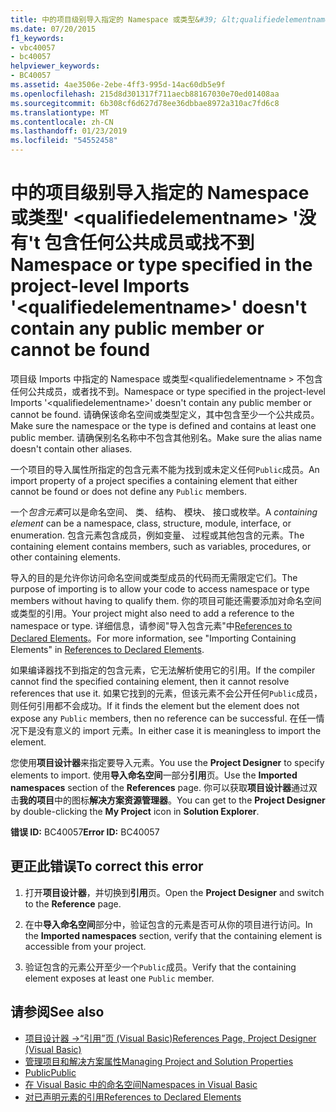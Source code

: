 ```yaml
---
title: 中的项目级别导入指定的 Namespace 或类型&#39; &lt;qualifiedelementname&gt; &#39;没有&#39;t 包含任何公共成员或找不到
ms.date: 07/20/2015
f1_keywords:
- vbc40057
- bc40057
helpviewer_keywords:
- BC40057
ms.assetid: 4ae3506e-2ebe-4ff3-995d-14ac60db5e9f
ms.openlocfilehash: 215d8d301317f711aecb88167030e70ed01408aa
ms.sourcegitcommit: 6b308cf6d627d78ee36dbbae8972a310ac7fd6c8
ms.translationtype: MT
ms.contentlocale: zh-CN
ms.lasthandoff: 01/23/2019
ms.locfileid: "54552458"
---
```

# <a name="namespace-or-type-specified-in-the-project-level-imports-39ltqualifiedelementnamegt39-doesn39t-contain-any-public-member-or-cannot-be-found"></a><span data-ttu-id="e782d-102">中的项目级别导入指定的 Namespace 或类型&#39; &lt;qualifiedelementname&gt; &#39;没有&#39;t 包含任何公共成员或找不到</span><span class="sxs-lookup"><span data-stu-id="e782d-102">Namespace or type specified in the project-level Imports &#39;&lt;qualifiedelementname&gt;&#39; doesn&#39;t contain any public member or cannot be found</span></span>
<span data-ttu-id="e782d-103">项目级 Imports 中指定的 Namespace 或类型\<qualifiedelementname > 不包含任何公共成员，或者找不到。</span><span class="sxs-lookup"><span data-stu-id="e782d-103">Namespace or type specified in the project-level Imports '\<qualifiedelementname>' doesn't contain any public member or cannot be found.</span></span> <span data-ttu-id="e782d-104">请确保该命名空间或类型定义，其中包含至少一个公共成员。</span><span class="sxs-lookup"><span data-stu-id="e782d-104">Make sure the namespace or the type is defined and contains at least one public member.</span></span> <span data-ttu-id="e782d-105">请确保别名名称中不包含其他别名。</span><span class="sxs-lookup"><span data-stu-id="e782d-105">Make sure the alias name doesn't contain other aliases.</span></span>  
  
 <span data-ttu-id="e782d-106">一个项目的导入属性所指定的包含元素不能为找到或未定义任何`Public`成员。</span><span class="sxs-lookup"><span data-stu-id="e782d-106">An import property of a project specifies a containing element that either cannot be found or does not define any `Public` members.</span></span>  
  
 <span data-ttu-id="e782d-107">一个*包含元素*可以是命名空间、 类、 结构、 模块、 接口或枚举。</span><span class="sxs-lookup"><span data-stu-id="e782d-107">A *containing element* can be a namespace, class, structure, module, interface, or enumeration.</span></span> <span data-ttu-id="e782d-108">包含元素包含成员，例如变量、 过程或其他包含的元素。</span><span class="sxs-lookup"><span data-stu-id="e782d-108">The containing element contains members, such as variables, procedures, or other containing elements.</span></span>  
  
 <span data-ttu-id="e782d-109">导入的目的是允许你访问命名空间或类型成员的代码而无需限定它们。</span><span class="sxs-lookup"><span data-stu-id="e782d-109">The purpose of importing is to allow your code to access namespace or type members without having to qualify them.</span></span> <span data-ttu-id="e782d-110">你的项目可能还需要添加对命名空间或类型的引用。</span><span class="sxs-lookup"><span data-stu-id="e782d-110">Your project might also need to add a reference to the namespace or type.</span></span> <span data-ttu-id="e782d-111">详细信息，请参阅"导入包含元素"中[References to Declared Elements](../../../visual-basic/programming-guide/language-features/declared-elements/references-to-declared-elements.md)。</span><span class="sxs-lookup"><span data-stu-id="e782d-111">For more information, see "Importing Containing Elements" in [References to Declared Elements](../../../visual-basic/programming-guide/language-features/declared-elements/references-to-declared-elements.md).</span></span>  
  
 <span data-ttu-id="e782d-112">如果编译器找不到指定的包含元素，它无法解析使用它的引用。</span><span class="sxs-lookup"><span data-stu-id="e782d-112">If the compiler cannot find the specified containing element, then it cannot resolve references that use it.</span></span> <span data-ttu-id="e782d-113">如果它找到的元素，但该元素不会公开任何`Public`成员，则任何引用都不会成功。</span><span class="sxs-lookup"><span data-stu-id="e782d-113">If it finds the element but the element does not expose any `Public` members, then no reference can be successful.</span></span> <span data-ttu-id="e782d-114">在任一情况下是没有意义的 import 元素。</span><span class="sxs-lookup"><span data-stu-id="e782d-114">In either case it is meaningless to import the element.</span></span>  
  
 <span data-ttu-id="e782d-115">您使用**项目设计器**来指定要导入元素。</span><span class="sxs-lookup"><span data-stu-id="e782d-115">You use the **Project Designer** to specify elements to import.</span></span> <span data-ttu-id="e782d-116">使用**导入命名空间**一部分**引用**页。</span><span class="sxs-lookup"><span data-stu-id="e782d-116">Use the **Imported namespaces** section of the **References** page.</span></span> <span data-ttu-id="e782d-117">你可以获取**项目设计器**通过双击**我的项目**中的图标**解决方案资源管理器**。</span><span class="sxs-lookup"><span data-stu-id="e782d-117">You can get to the **Project Designer** by double-clicking the **My Project** icon in **Solution Explorer**.</span></span>  
  
 <span data-ttu-id="e782d-118">**错误 ID:** BC40057</span><span class="sxs-lookup"><span data-stu-id="e782d-118">**Error ID:** BC40057</span></span>  
  
## <a name="to-correct-this-error"></a><span data-ttu-id="e782d-119">更正此错误</span><span class="sxs-lookup"><span data-stu-id="e782d-119">To correct this error</span></span>  
  
1.  <span data-ttu-id="e782d-120">打开**项目设计器**，并切换到**引用**页。</span><span class="sxs-lookup"><span data-stu-id="e782d-120">Open the **Project Designer** and switch to the **Reference** page.</span></span>  
  
2.  <span data-ttu-id="e782d-121">在中**导入命名空间**部分中，验证包含的元素是否可从你的项目进行访问。</span><span class="sxs-lookup"><span data-stu-id="e782d-121">In the **Imported namespaces** section, verify that the containing element is accessible from your project.</span></span>  
  
3.  <span data-ttu-id="e782d-122">验证包含的元素公开至少一个`Public`成员。</span><span class="sxs-lookup"><span data-stu-id="e782d-122">Verify that the containing element exposes at least one `Public` member.</span></span>  
  
## <a name="see-also"></a><span data-ttu-id="e782d-123">请参阅</span><span class="sxs-lookup"><span data-stu-id="e782d-123">See also</span></span>
- [<span data-ttu-id="e782d-124">项目设计器 ->“引用”页 (Visual Basic)</span><span class="sxs-lookup"><span data-stu-id="e782d-124">References Page, Project Designer (Visual Basic)</span></span>](/visualstudio/ide/reference/references-page-project-designer-visual-basic)
- [<span data-ttu-id="e782d-125">管理项目和解决方案属性</span><span class="sxs-lookup"><span data-stu-id="e782d-125">Managing Project and Solution Properties</span></span>](/visualstudio/ide/managing-project-and-solution-properties)
- [<span data-ttu-id="e782d-126">Public</span><span class="sxs-lookup"><span data-stu-id="e782d-126">Public</span></span>](../../../visual-basic/language-reference/modifiers/public.md)
- [<span data-ttu-id="e782d-127">在 Visual Basic 中的命名空间</span><span class="sxs-lookup"><span data-stu-id="e782d-127">Namespaces in Visual Basic</span></span>](../../../visual-basic/programming-guide/program-structure/namespaces.md)
- [<span data-ttu-id="e782d-128">对已声明元素的引用</span><span class="sxs-lookup"><span data-stu-id="e782d-128">References to Declared Elements</span></span>](../../../visual-basic/programming-guide/language-features/declared-elements/references-to-declared-elements.md)
